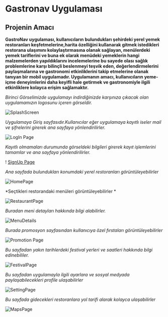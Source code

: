 # Gastronav Uygulaması
## Projenin Amacı

**GastroNav uygulaması, kullanıcıların  bulundukları şehirdeki yerel yemek  restoranları keşfetmelerine,harita özelliğini kullanarak  gitmek  istedikleri restorana  ulaşımını kolaylaştırmasına olanak sağlayan, menülerdeki yemek  tariflerini ve buna ek olarak  menüdeki yemeklerin  hangi malzemelerden yapıldıklarını incelemelerine bu sayede olası sağlık problemlerine karşı bilinçli beslenmeyi teşvik eden, değerlendirmelerini paylaşmalarına ve gastronomi etkinliklerini takip etmelerine olanak tanıyan bir mobil uygulamadır. Uygulamanın amacı, kullanıcıların yeme-içme deneyimlerini daha keyifli hale getirmek ve gastronomiyle ilgili etkinliklere kolayca erişim sağlamaktır.**

*Birinci Görselimizde uygulamayı indirdiğinizde karşınıza çıkacak olan uygulamamızın logosunu içeren görseldir.*

![SplashScreen](https://github.com/mehmetakifkucukkaya/gastronav_AppJam_OUA/blob/main/ProjeGorselleri/SplashScreen.png)

*Uygulamaya Giriş sayfasıdır.Kullanıcılar eğer uygulamaya kayıtlı iseler mail ve şifrelerini girerek ana sayfaya yönlendirilirler.*

![LogIn Page ](https://github.com/mehmetakifkucukkaya/gastronav_AppJam_OUA/blob/main/ProjeGorselleri/LoginPage.png)

*Kayıtlı olmamaları durumunda görseldeki bilgileri girerek kayıt işlemlerini tamamlar ve ana sayfaya yönlendirilirler.*

! [SignUp Page](https://github.com/mehmetakifkucukkaya/gastronav_AppJam_OUA/blob/main/ProjeGorselleri/S%C4%B1gnUp.png)

*Ana sayfada bulundukları konumdaki yerel restoranları görüntüleyebilirler*

![HomePage](https://github.com/mehmetakifkucukkaya/gastronav_AppJam_OUA/blob/main/ProjeGorselleri/HomePage.png)

*Seçtikleri restorandaki menüleri görüntüleyebilirler *

![RestaurantPage](https://github.com/mehmetakifkucukkaya/gastronav_AppJam_OUA/blob/main/ProjeGorselleri/RestaurantPage.png)

*Buradan meni detayları hakkında bilgi alabilirler.*

![MenuDetails](https://github.com/mehmetakifkucukkaya/gastronav_AppJam_OUA/blob/main/ProjeGorselleri/MenuDetails.png)

*Burada promosyon sayfasından kullanıcıya özel fırstaları görüntüleyebilirler*

![Promotion Page](https://github.com/mehmetakifkucukkaya/gastronav_AppJam_OUA/blob/main/ProjeGorselleri/PromotionPage.png)

*Bu sayfadan yakın tarihlerdeki festival yerleri ve saatleri hakkında bilgi edinebililer.*


![FestivalPage](https://github.com/mehmetakifkucukkaya/gastronav_AppJam_OUA/blob/main/ProjeGorselleri/FestivalPage.png)


*Bu sayfadan uygulamayla ilgili ayarlara ve sosyal medyada paylaşabilecekleri profile ulaşabilirler*

![SettingPage](https://github.com/mehmetakifkucukkaya/gastronav_AppJam_OUA/blob/main/ProjeGorselleri/SettingsPage.png)


*Bu sayfada gidecekleri restoranlara yol tarifi alarak kolayca ulaşabilirler*


![MapsPage]()







